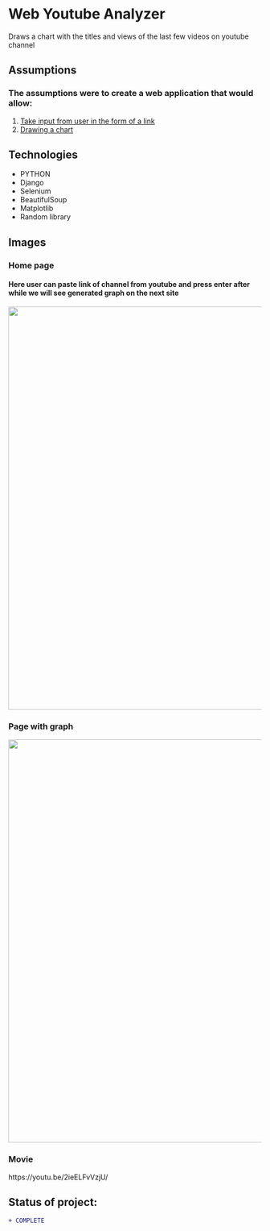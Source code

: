 # Web Youtube Analyzer
Draws a chart with the titles and views of the last few videos on youtube channel

## Assumptions
### The assumptions were to create a web application that would allow:

1. [Take input from user in the form of a link](#home-page)
2. [Drawing a chart](#page-with-graph)


## Technologies

* PYTHON
* Django
* Selenium
* BeautifulSoup
* Matplotlib
* Random library

## Images 

### Home page
#### Here user can paste link of channel from youtube and press enter after while we will see generated graph on the next site
<p align="left"> 
  <img src="https://i.imgur.com/xZZRKJu.png"  width="800px">
</p>

### Page with graph
<p align="left"> 
  <img src="https://i.imgur.com/wKHCVDk.png"  width="800px">
</p>

### Movie
<p align="left"> 
  <p>https://youtu.be/2ieELFvVzjU/</p>
</p>


## Status of project: 
```diff 
+ COMPLETE
```
